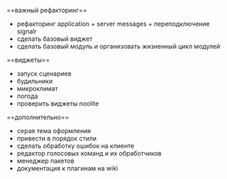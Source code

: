==важный рефакторинг==
- рефакторинг application + server messages + переподключение signalr
- сделать базовый виджет
- сделать базовый модуль и организовать жизненный цикл модулей

==виджеты==
- запуск сценариев
- будильники
- микроклимат
- погода
- проверить виджеты noolite

==дополнительно==
- серая тема оформления
- привести в порядок стили
- сделать обработку ошибок на клиенте
- редактор голосовых команд и их обработчиков
- менеджер пакетов
- документация к плагинам на wiki
